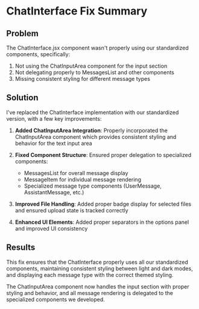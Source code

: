 # ChatInterface Fix Summary

## Problem

The ChatInterface.jsx component wasn't properly using our standardized components, specifically:

1. Not using the ChatInputArea component for the input section
2. Not delegating properly to MessagesList and other components
3. Missing consistent styling for different message types

## Solution

I've replaced the ChatInterface implementation with our standardized version, with a few key improvements:

1. **Added ChatInputArea Integration**: Properly incorporated the ChatInputArea component which provides consistent styling and behavior for the text input area

2. **Fixed Component Structure**: Ensured proper delegation to specialized components:
   - MessagesList for overall message display
   - MessageItem for individual message rendering
   - Specialized message type components (UserMessage, AssistantMessage, etc.)

3. **Improved File Handling**: Added proper badge display for selected files and ensured upload state is tracked correctly

4. **Enhanced UI Elements**: Added proper separators in the options panel and improved UI consistency

## Results

This fix ensures that the ChatInterface properly uses all our standardized components, maintaining consistent styling between light and dark modes, and displaying each message type with the correct themed styling.

The ChatInputArea component now handles the input section with proper styling and behavior, and all message rendering is delegated to the specialized components we developed.